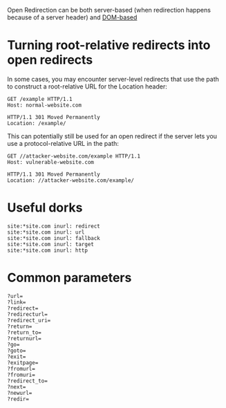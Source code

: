 Open Redirection can be both server-based (when redirection happens because of a server header) and [DOM-based](DOM-based%20vulnerabilities.md#DOM-based%20open%20redirection)
# Turning root-relative redirects into open redirects

In some cases, you may encounter server-level redirects that use the path to construct a root-relative URL for the Location header:

```http
GET /example HTTP/1.1
Host: normal-website.com

HTTP/1.1 301 Moved Permanently
Location: /example/
```

This can potentially still be used for an open redirect if the server lets you use a protocol-relative URL in the path:

```http
GET //attacker-website.com/example HTTP/1.1
Host: vulnerable-website.com

HTTP/1.1 301 Moved Permanently
Location: //attacker-website.com/example/
```


# Useful dorks

```
site:*site.com inurl: redirect
site:*site.com inurl: url
site:*site.com inurl: fallback
site:*site.com inurl: target
site:*site.com inurl: http
```

# Common parameters

```
?url=
?link=
?redirect=
?redirecturl=
?redirect_uri=
?return=
?return_to=
?returnurl=
?go=
?goto=
?exit=
?exitpage=
?fromurl=
?fromuri=
?redirect_to=
?next=
?newurl=
?redir=
```